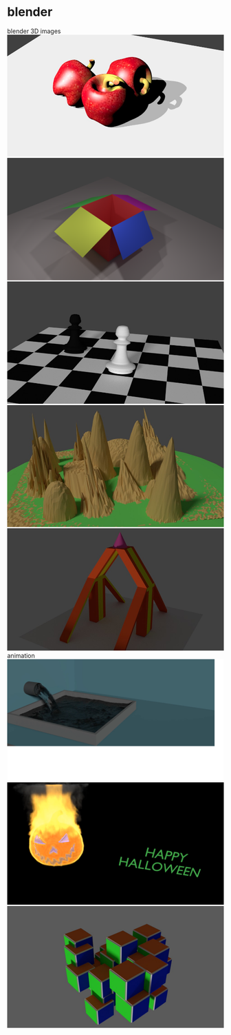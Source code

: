 # blender
blender 3D images
![](apple.jpg)
![](cartoon1.png)
![](chess.jpg)
![](landscape.jpg)
![](mirror.jpg)
animation
[![](water.png)](https://youtu.be/g6wvx9H3BdM)
[![](halloween.jpg)](https://youtu.be/fvJbgI1veM4)
[![](cube.png)](https://youtu.be/a3AYM-34UJ8)
